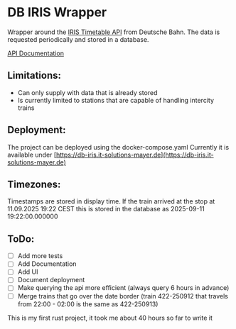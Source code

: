 # DB IRIS Wrapper
Wrapper around the [IRIS Timetable API](https://iris.noncd.db.de) from Deutsche Bahn.
The data is requested periodically and stored in a database.

[API Documentation](https://db-iris.it-solutions-mayer.de/v1/swagger/index.html)

## Limitations:
- Can only supply with data that is already stored
- Is currently limited to stations that are capable of handling intercity trains

## Deployment:
The project can be deployed using the docker-compose.yaml
Currently it is available under [https://db-iris.it-solutions-mayer.de](https://db-iris.it-solutions-mayer.de)

## Timezones:
Timestamps are stored in display time.
If the train arrived at the stop at 11.09.2025 19:22 CEST this is stored in the database as 2025-09-11 19:22:00.000000

## ToDo:
- [ ] Add more tests
- [ ] Add Documentation
- [ ] Add UI
- [ ] Document deployment
- [ ] Make querying the api more efficient (always query 6 hours in advance)
- [ ] Merge trains that go over the date border (train 422-250912 that travels from 22:00 - 02:00 is the same as 422-250913)

This is my first rust project, it took me about 40 hours so far to write it
